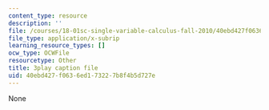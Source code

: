 ```yaml
---
content_type: resource
description: ''
file: /courses/18-01sc-single-variable-calculus-fall-2010/40ebd427f0636ed173227b8f4b5d727e_zcuYFf5R0NU.srt
file_type: application/x-subrip
learning_resource_types: []
ocw_type: OCWFile
resourcetype: Other
title: 3play caption file
uid: 40ebd427-f063-6ed1-7322-7b8f4b5d727e
---
```

None

